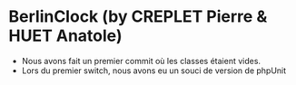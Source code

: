 # BerlinClock (by CREPLET Pierre & HUET Anatole)

* Nous avons fait un premier commit où les classes étaient vides.
* Lors du premier switch, nous avons eu un souci de version de phpUnit

